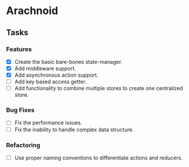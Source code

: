 # Arachnoid

## Tasks

### Features
- [x] Create the basic bare-bones state-manager. 
- [x] Add middleware support. 
- [x] Add asynchronous action support. 
- [ ] Add key based access getter. 
- [ ] Add functionality to combine multiple stores to create one centralized store. 

### Bug Fixes 
- [ ] Fix the performance issues. 
- [ ] Fix the inability to handle complex data structure. 

### Refactoring 
- [ ] Use proper naming conventions to differentiate actions and reducers. 
